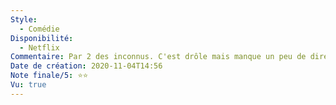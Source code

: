 ```yaml
---
Style:
  - Comédie
Disponibilité:
  - Netflix
Commentaire: Par 2 des inconnus. C'est drôle mais manque un peu de direction et pas assez léger pour être pris à la légère.
Date de création: 2020-11-04T14:56
Note finale/5: ⭐⭐
Vu: true
---
```

